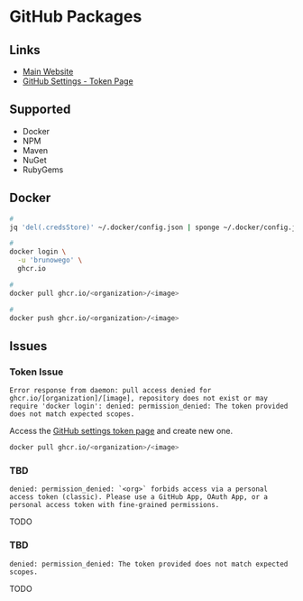 # GitHub Packages

<!--
https://github.com/github/roadmap/issues/93
-->

## Links

- [Main Website](https://github.com/features/packages)
- [GitHub Settings - Token Page](https://github.com/settings/tokens)

## Supported

- Docker
- NPM
- Maven
- NuGet
- RubyGems

## Docker

```sh
#
jq 'del(.credsStore)' ~/.docker/config.json | sponge ~/.docker/config.json

#
docker login \
  -u 'brunowego' \
  ghcr.io

#
docker pull ghcr.io/<organization>/<image>

#
docker push ghcr.io/<organization>/<image>
```

## Issues

### Token Issue

```log
Error response from daemon: pull access denied for ghcr.io/[organization]/[image], repository does not exist or may require 'docker login': denied: permission_denied: The token provided does not match expected scopes.
```

Access the [GitHub settings token page](https://github.com/settings/tokens) and create new one.

```sh
docker pull ghcr.io/<organization>/<image>
```

### TBD

```log
denied: permission_denied: `<org>` forbids access via a personal access token (classic). Please use a GitHub App, OAuth App, or a personal access token with fine-grained permissions.
```

TODO

### TBD

```log
denied: permission_denied: The token provided does not match expected scopes.
```

TODO
